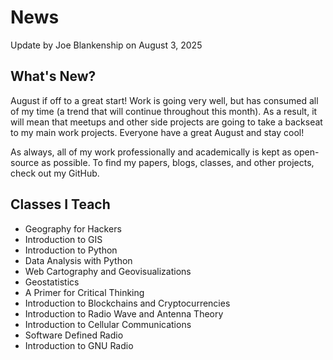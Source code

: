 # News

Update by Joe Blankenship on August 3, 2025

## What's New?

August if off to a great start! Work is going very well, but has consumed all of my time (a trend that will continue throughout this month). As a result, it will mean that meetups and other side projects are going to take a backseat to my main work projects. Everyone have a great August and stay cool!

As always, all of my work professionally and academically is kept as open-source as possible. To find my papers, blogs, classes, and other projects, check out my GitHub.

## Classes I Teach

* Geography for Hackers
* Introduction to GIS
* Introduction to Python
* Data Analysis with Python
* Web Cartography and Geovisualizations
* Geostatistics
* A Primer for Critical Thinking
* Introduction to Blockchains and Cryptocurrencies
* Introduction to Radio Wave and Antenna Theory
* Introduction to Cellular Communications
* Software Defined Radio
* Introduction to GNU Radio
